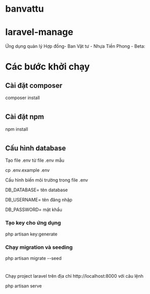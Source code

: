 # banvattu
# laravel-manage
Ứng dụng quản lý Hợp đồng- Ban Vật tư - Nhựa Tiền Phong - Beta: 

<h1>Các bước khởi chạy</h1>
<h2>Cài đặt composer</h2>
composer install

#
<h2>Cài đặt npm</h2>
npm install

#
<h2>Cấu hình database</h2>
Tạo file .env từ file .env mẫu

cp .env.example .env

Cấu hình biến môi trường trong file .env

DB_DATABASE= tên database

DB_USERNAME= tên đăng nhập
 
DB_PASSWORD= mật khẩu

<h3>Tạo key cho ứng dụng</h3>

php artisan key:generate

<h3>Chạy migration và seeding</h3>

php artisan migrate --seed

#
Chạy project laravel trên địa chỉ http://localhost:8000 với câu lệnh

php artisan serve
#
